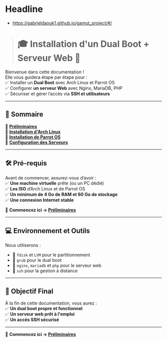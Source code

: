 # Headline
- https://gabrieldaouk1.github.io/gamut_project/#/
> # 🎓 Installation d'un Dual Boot + Serveur Web 🚀  

Bienvenue dans cette documentation !  
Elle vous guidera étape par étape pour :  
✅ Installer un **Dual Boot** avec Arch Linux et Parrot OS  
✅ Configurer **un serveur Web** avec Nginx, MariaDB, PHP  
✅ Sécuriser et gérer l’accès via **SSH et utilisateurs**  

---

## 📖 **Sommaire**  
📌 **[Préliminaires](pages/preliminaires/introduction.md)**  
📌 **[Installation d'Arch Linux](pages/arch/partition_disques.md)**  
📌 **[Installation de Parrot OS](pages/parrot/demarrer_iso.md)**  
📌 **[Configuration des Serveurs](pages/serveurs/installer_ssh.md)**  

---

## 🛠 **Pré-requis**  
Avant de commencer, assurez-vous d’avoir :  
✅ **Une machine virtuelle** prête (ou un PC dédié)  
✅ **Les ISO** d’Arch Linux et de Parrot OS  
✅ **Un minimum de 4 Go de RAM et 60 Go de stockage**  
✅ **Une connexion Internet stable**  

📌 **Commencez ici → [Préliminaires](pages/preliminaires/introduction.md)**

---

## 💻 **Environnement et Outils**  
Nous utiliserons :  
- 📌 `fdisk` et `LVM` pour le partitionnement  
- 📌 `grub` pour le dual boot  
- 📌 `nginx`, `mariadb` et `php` pour le serveur web  
- 📌 `ssh` pour la gestion à distance  

---

## 🏁 **Objectif Final**  
À la fin de cette documentation, vous aurez :  
✅ **Un dual boot propre et fonctionnel**  
✅ **Un serveur web prêt à l'emploi**  
✅ **Un accès SSH sécurisé**  

---

📌 **Commencez ici → [Préliminaires](pages/preliminaires/introduction.md)**  

